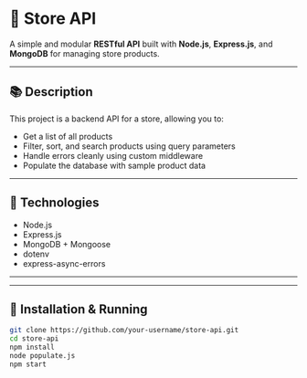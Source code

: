 # 🛒 Store API

A simple and modular **RESTful API** built with **Node.js**, **Express.js**, and **MongoDB** for managing store products.

---

## 📚 Description

This project is a backend API for a store, allowing you to:

- Get a list of all products
- Filter, sort, and search products using query parameters
- Handle errors cleanly using custom middleware
- Populate the database with sample product data

---

## 🚀 Technologies

- Node.js
- Express.js
- MongoDB + Mongoose
- dotenv
- express-async-errors

---

---

## 🧪 Installation & Running


```bash
git clone https://github.com/your-username/store-api.git
cd store-api
npm install
node populate.js
npm start

